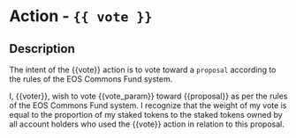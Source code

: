 # Action - `{{ vote }}`

## Description

The intent of the {{vote}} action is to vote toward a `proposal` according to the rules of the EOS Commons Fund system.

I, {{voter}}, wish to vote {{vote_param}} toward {{proposal}} as per the rules of the EOS Commons Fund system. I recognize that the weight of my vote is equal to the proportion of my staked tokens to the staked tokens owned by all account holders who used the {{vote}} action in relation to this proposal.

